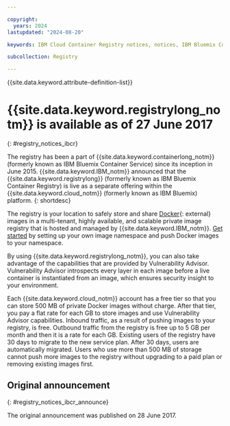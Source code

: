 ```yaml
---

copyright:
  years: 2024
lastupdated: "2024-08-20"

keywords: IBM Cloud Container Registry notices, notices, IBM Bluemix Container Registry, available, ga

subcollection: Registry

---
```


{{site.data.keyword.attribute-definition-list}}

# {{site.data.keyword.registrylong_notm}} is available as of 27 June 2017
{: #registry_notices_ibcr}

The registry has been a part of {{site.data.keyword.containerlong_notm}} (formerly known as IBM Bluemix Container Service) since its inception in June 2015. {{site.data.keyword.IBM_notm}} announced that the {{site.data.keyword.registrylong}} (formerly known as IBM Bluemix Container Registry) is live as a separate offering within the {{site.data.keyword.cloud_notm}} (formerly known as IBM Bluemix) platform.
{: shortdesc}

The registry is your location to safely store and share [Docker](https://docs.docker.com/reference/cli/docker/){: external} images in a multi-tenant, highly available, and scalable private image registry that is hosted and managed by {{site.data.keyword.IBM_notm}}. [Get started](/docs/Registry?topic=Registry-getting-started) by setting up your own image namespace and push Docker images to your namespace.

By using {{site.data.keyword.registrylong_notm}}, you can also take advantage of the capabilities that are provided by Vulnerability Advisor. Vulnerability Advisor introspects every layer in each image before a live container is instantiated from an image, which ensures security insight to your environment.

Each {{site.data.keyword.cloud_notm}} account has a free tier so that you can store 500 MB of private Docker images without charge. After that tier, you pay a flat rate for each GB to store images and use Vulnerability Advisor capabilities. Inbound traffic, as a result of pushing images to your registry, is free. Outbound traffic from the registry is free up to 5 GB per month and then it is a rate for each GB. Existing users of the registry have 30 days to migrate to the new service plan. After 30 days, users are automatically migrated. Users who use more than 500 MB of storage cannot push more images to the registry without upgrading to a paid plan or removing existing images first.

## Original announcement
{: #registry_notices_ibcr_announce}

The original announcement was published on 28 June 2017.
